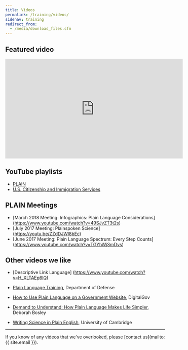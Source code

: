 ```yaml
---
title: Videos
permalink: /training/videos/
sidenav: training
redirect_from:
  - /media/download_files.cfm
---
```


## Featured video

<iframe width="560" height="315" src="https://www.youtube.com/watch?v=W4gzfemW0Rc&t=159s" frameborder="0" allowfullscreen></iframe>

## YouTube playlists

* [PLAIN](https://www.youtube.com/playlist?list=PLd9b-GuOJ3nHMlmPFMw8cJxN_DW-odj0J)
* [U.S. Citizenship and Immigration Services](https://www.youtube.com/playlist?list=PLADE80C67FDB39352)

## PLAIN Meetings

* [March 2018 Meeting: Infographics: Plain Language Considerations] (https://www.youtube.com/watch?v=49SJvZT3t2s)
* [July 2017 Meeting: Plainspoken Science] (https://youtu.be/ZZdDJWl8bEc)
* [June 2017 Meeting: Plain Language Spectrum: Every Step Counts] (https://www.youtube.com/watch?v=TGYhWjSmDvs)

## Other videos we like

* [Descriptive Link Language] (https://www.youtube.com/watch?v=H_XLTAEp6lQ)

* [Plain Language Training](https://www.dvidshub.net/video/540372/plain-language-training), Department of Defense

* [How to Use Plain Language on a Government Website](https://www.youtube.com/watch?v=QtXSCwphuzg), DigitalGov

* [Demand to Understand: How Plain Language Makes Life Simpler](https://www.youtube.com/watch?v=OXcLwlZOE1s), Deborah Bosley

* [Writing Science in Plain English](https://www.youtube.com/watch?v=Mn7f5tsgjx8), University of Cambridge

---

If you know of any videos that we've overlooked, please [contact us](mailto:{{ site.email }}).
